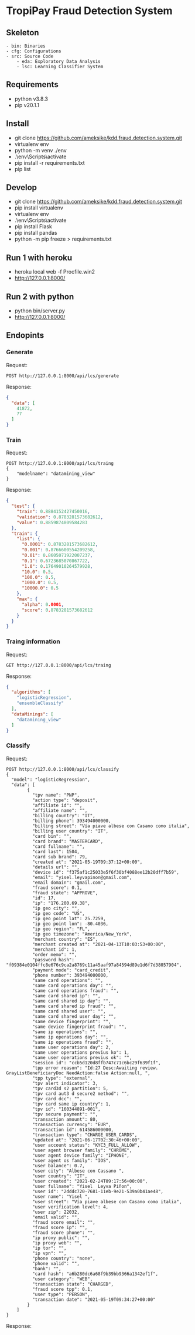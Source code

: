 # TropiPay Fraud Detection System 

## Skeleton 

```plain
- bin: Binaries
- cfg: Configurations
- src: Source Code
    - eda: Exploratory Data Analysis
    - lsc: Learning Classifier System
```

## Requirements 
- python v3.8.3
- pip v20.1.1

## Install
- git clone https://github.com/ameksike/kdd.fraud.detection.system.git
- virtualenv env
- python -m venv ./env
- .\env\Scripts\activate
- pip install -r requirements.txt
- pip list

## Develop
- git clone https://github.com/ameksike/kdd.fraud.detection.system.git
- pip install virtualenv
- virtualenv env
- .\env\Scripts\activate
- pip install Flask
- pip install pandas
- python -m pip freeze > requirements.txt

## Run 1 with heroku
- heroku local web -f Procfile.win2
- http://127.0.0.1:8000/

## Run 2 with python
- python bin/server.py 
- http://127.0.0.1:8000/


## Endopints

### Generate 
Request:
```
POST http://127.0.0.1:8000/api/lcs/generate
```
Response:
```json
{
  "data": [
    41872,
    77
  ]
}
```

### Train
Request:
```
POST http://127.0.0.1:8000/api/lcs/traing
{
    "modelname": "datamining_view"
}
```
Response:
```json
{
  "test": {
    "train": 0.8884152427450016,
    "validation": 0.8783281573682612,
    "value": 0.8859874809584283
  },
  "train": {
    "list": {
      "0.0001": 0.8783281573682612,
      "0.001": 0.8766600554209258,
      "0.01": 0.8605071922007237,
      "0.1": 0.6723685070867722,
      "1.0": 0.17649010264579928,
      "10.0": 0.5,
      "100.0": 0.5,
      "1000.0": 0.5,
      "10000.0": 0.5
    },
    "max": {
      "alpha": 0.0001,
      "score": 0.8783281573682612
    }
  }
}
```

### Traing information
Request:
```
GET http://127.0.0.1:8000/api/lcs/traing
```
Response:
```json
{
  "algorithms": [
    "logisticRegression", 
    "ensembleClassify"
  ], 
  "dataMinings": [
    "datamining_view"
  ]
}
```

### Classify
Request:
```
POST http://127.0.0.1:8000/api/lcs/classify
{
  "model": "logisticRegression",
  "data": [
        {
          "tpv name": "PNP",
          "action type": "deposit",
          "affiliate id": "",
          "affiliate name": "",
          "billing country": "IT",
          "billing phone": 393494000000,
          "billing street": "Vía piave albese con Casano como italia",
          "billing user country": "IT",
          "card bin": "",
          "card brand": "MASTERCARD",
          "card fullname": "",
          "card last": 1504,
          "card sub brand": 79,
          "created at": "2021-05-19T09:37:12+00:00",
          "details url": "",
          "device id": "f375af1c25033e5f6f30bf4088ee12b20dff7b59",
          "email": "yisel.leyvapinon@gmail.com",
          "email domain": "gmail.com",
          "fraud score": 0.1,
          "fraud state": "APPROVE",
          "id": 17,
          "ip": "176.200.69.38",
          "ip geo city": "",
          "ip geo code": "US",
          "ip geo point lat": 25.7259,
          "ip geo point lon": -80.4036,
          "ip geo region": "FL",
          "ip geo timezone": "America/New_York",
          "merchant country": "ES",
          "merchant created at": "2021-04-13T10:03:53+00:00",
          "merchant id": 1,
          "order memo": "",
          "password hash": "f09384e0104ffc8e676c9ca2a8769c11a45aaf97a84594d89e1d6f7d38057904",
          "payment mode": "card_credit",
          "phone number": 393494000000,
          "same card operations": "",
          "same card operations day": "",
          "same card operations fraud": "",
          "same card shared ip": "",
          "same card shared ip day": "",
          "same card shared ip fraud": "",
          "same card shared user": "",
          "same card shared user day": "",
          "same device fingerprint": "",
          "same device fingerprint fraud": "",
          "same ip operations": "",
          "same ip operations day": "",
          "same ip operations fraud": "",
          "same user operations day": 2,
          "same user operations previus ko": 1,
          "same user operations previus ok": "",
          "session id": "ccb5d120d8ffb747c71c6bc29f639f1f",
          "tpp error reason": "Id:27 Desc:Awaiting review. GrayListBeneficiaryDoc NeedAction:false Action:null, ",
          "tpp type": "external",
          "tpv alert indicator": 3,
          "tpv card3d s2 partition": 5,
          "tpv card aut3 d secure2 method": "",
          "tpv card dcc": "",
          "tpv card same ip country": 1,
          "tpv id": "160344891-001",
          "tpv secure payment": "",
          "transaction amount": 80,
          "transaction currency": "EUR",
          "transaction id": 614586000000,
          "transaction type": "CHARGE_USER_CARDS",
          "updated at": "2021-06-17T02:30:46+00:00",
          "user account status": "KYC3_FULL_ALLOW",
          "user agent browser family": "CHROME",
          "user agent device family": "IPHONE",
          "user agent os family": "IOS",
          "user balance": 0.7,
          "user city": "Albese con Cassano ",
          "user country": "IT",
          "user created": "2021-02-24T09:17:56+00:00",
          "user fullname": "Yisel  Leyva Piñon",
          "user id": "2dddc720-7681-11eb-9e21-539a0b41ae48",
          "user name": "Yisel ",
          "user street": "Vía piave albese con Casano como italia",
          "user verification level": 4,
          "user zip": 22032,
          "email valid": "",
          "fraud score email": "",
          "fraud score ip": "",
          "fraud score phone": "",
          "ip proxy public": "",
          "ip proxy web": "",
          "ip tor": "",
          "ip vpn": "",
          "phone country": "none",
          "phone valid": "",
          "bank": "",
          "card hash": "a6b280dc6a68f9b39bb9366a1342ef1f",
          "user category": "WEB",
          "transaction state": "CHARGED",
          "fraud score tpp": 0.1,
          "user type": "PERSON",
          "transaction date": "2021-05-19T09:34:27+00:00"
        }
    ]
}

```
Response:
```json

```
